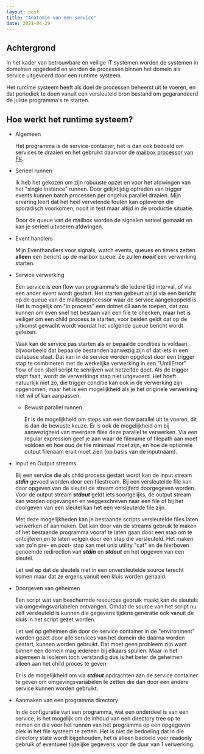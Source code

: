 ```yaml
---
layout: post
title: "Anatomie van een service"
date: 2021-04-29
---
```


## Achtergrond

  In het kader van betrouwbare en veilige IT systemen worden de systemen in domeinen opgedeeld en worden de processen binnen het domein als service uitgevoerd door een runtime systeem.

  Het runtime systeem heeft als doel de processen beheerst uit te voeren, en dat periodiek te doen vanuit een versleuteld bron bestand om gegarandeerd de juiste programma's te starten.

## Hoe werkt het runtime systeem?

  * Algemeen

    Het programma is de service-container, het is dan ook bedoeld om services te draaien en het gebruikt daarvoor de [mailbox processor van F#](https://fsharpforfunandprofit.com/posts/concurrency-actor-model/).

  * Serieel runnen

    Ik heb het gekozen om zijn robuuste opzet en voor het afdwingen van het "single instance" runnen. Door gelijktijdig optreden van trigger events kunnen batch processen per ongeluk parallel draaien. Mijn ervaring leert dat het heel vervelende fouten kan opleveren die sporadisch voorkomen, nooit in test maar altijd in de productie situatie.

    Door de queue van de mailbox worden de signalen serieel gemaakt en kan je serieel uitvoeren afdwingen.

  * Event handlers
    
    Mijn Eventhandlers voor signals, watch events, queues en timers zetten **alleen** een bericht op de mailbox queue. Ze zullen **_nooit_** een verwerking starten.


  * Service verwerking

    Een service is een flow van programma's die iedere tijd interval, of via een ander event wordt gestart. Het starten gebeurt altijd via een bericht op de queue van de mailboxprocessor waar de service aangekoppeld is. Het is mogelijk om "in process" een dotnet dll aan te roepen, dat zou kunnen om even snel het bestaan van een file te checken, maar het is veiliger om een child process te starten, voor beiden geldt dat op de uitkomst gewacht wordt voordat het volgende queue bericht wordt gelezen. 

    Vaak kan de service pas starten als er bepaalde condities is voldaan, bijvoorbeeld dat bepaalde bestanden aanwezig zijn of dat iets in een database staat. Dat kan in de service worden opgelost door een trigger stap te combineren met de werkelijke verwerking in een "UntilError" flow of een shell script te schrijven wat hetzelfde doet. Als de trigger stapt faalt, wordt de verwerkings stap niet uitgevoerd. Het hoeft natuurlijk niet zo, die trigger conditie kan ook in de verwerking zijn opgenomen, maar het is een mogelijkheid als je het originele verwerking niet wil of kan aanpassen.

    * Bewust parallel runnen
      
      Er is de mogelijkheid om steps van een flow parallel uit te voeren, dit is dan de bewuste keuze. Er is ook de mogelijkheid om bij aanwezigheid van meerdere files deze parallel te verwerken. Via een regular expression geef je aan waar de filename of filepath aan moet voldoen en hoe oud de file minimaal moet zijn, en hoe de optionele output filenaam eruit moet zien (op basis van de inputnaam).
  
  * Input en Output streams
    
    Bij een service die als child process gestart wordt kan de input stream **_stdin_** gevoed worden door een filestream. Bij een versleutelde file kan door opgeven van de sleutel de stream ontcijferd doorgegeven worden. Voor de output stream **_stdout_** geldt iets soortgelijks, de output stream kan worden opgevangen en weggeschreven naar een file of bij het doorgeven van een sleutel kan het een versleutelde file zijn.

    Met deze mogelijkheden kan je bestaande scripts versleutelde files laten verwerken of aanmaken. Dat kan door van de streams gebruik te maken of het bestaande programma vooraf te laten gaan door een stap om te ontcijferen en te laten volgen door een stap die versleuteld. Het maken van zo'n pre- en post- stap kan met unix utility "cat" en de hierboven genoemde redirection van **_stdin_** en **_stdout_** en het opgeven van een sleutel.

    Let wel op dat de sleutels niet in een onversleutelde source terecht komen maar dat ze ergens vanuit een kluis worden gehaald.

  * Doorgeven van geheimen
    
    Een script wat van beschermde resources gebruik maakt kan de sleutels via omgevingsvariabelen ontvangen. Omdat de source van het script nu zelf versleuteld is kunnen die gegevens tijdens generatie ook vanuit de kluis in het script gezet worden. 
    
    Let wel op geheimen die door de service container in de "environment" worden gezet door alle services van het domein die daarna worden gestart, kunnen worden gebruikt. Dat moet geen probleem zijn want binnen een domein mag iedereen bij elkaars spullen. Maar in het algemeen is isoleren toch verstandig dus is het beter de geheimen alleen aan het child proces te geven.

    Er is de mogelijkheid om via **_stdout_** opdrachten aan de service container te geven om omgevingsvariabelen te zetten die dan door een andere service kunnen worden gebruikt. 

  * Aanmaken van een programma directory

    In de configuratie van een programma, wat een onderdeel is van een service, is het mogelijk om de inhoud van een directory tree op te nemen en die voor het runnen van het programma op een opgegeven plek in het file systeem te zetten. Het is niet de bedoeling dat in die directory state wordt bijgehouden, het is alleen bedoeld voor readonly gebruik of eventueel tijdelijke gegevens voor de duur van 1 verwerking.
     

     
    



